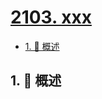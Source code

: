 # [2103. xxx](https://github.com/Tdahuyou/TNotes.leetcode/tree/main/notes/2103.%20xxx)

<!-- region:toc -->

- [1. 📝 概述](#1--概述)

<!-- endregion:toc -->

## 1. 📝 概述
